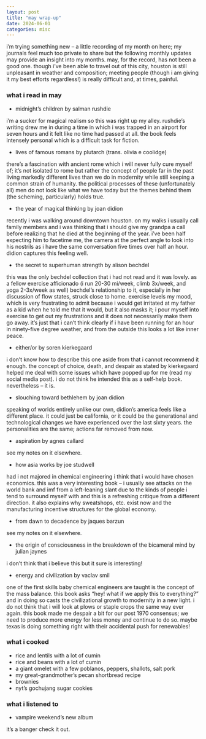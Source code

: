 ```yaml
---
layout: post
title: "may wrap-up"
date: 2024-06-01
categories: misc
---
```

i’m trying something new – a little recording of my month on here; my journals feel much too private to share but the following monthly updates may provide an insight into my months. may, for the record, has not been a good one. though i’ve been able to travel out of this city, houston is still unpleasant in weather and composition; meeting people (though i am giving it my best efforts regardless!) is really difficult and, at times, painful.

### what i read in may
- midnight’s children by salman rushdie

i’m a sucker for magical realism so this was right up my alley. rushdie’s writing drew me in during a time in which i was trapped in an airport for seven hours and it felt like no time had passed at all. the book feels intensely personal which is a difficult task for fiction.

- lives of famous romans by plutarch (trans. olivia e coolidge)

there’s a fascination with ancient rome which i will never fully cure myself of; it’s not isolated to rome but rather the concept of people far in the past living markedly different lives than we do in modernity while still keeping a common strain of humanity. the political processes of these (unfortunately all) men do not look like what we have today but the themes behind them (the scheming, particularly) holds true. 

- the year of magical thinking by joan didion

recently i was walking around downtown houston. on my walks i usually call family members and i was thinking that i should give my grandpa a call before realizing that he died at the beginning of the year. i’ve been half expecting him to facetime me, the camera at the perfect angle to look into his nostrils as i have the same conversation five times over half an hour. didion captures this feeling well.

- the secret to superhuman strength by alison bechdel

this was the only bechdel collection that i had not read and it was lovely. as a fellow exercise afficionado (i run 20-30 mi/week, climb 3x/week, and yoga 2-3x/week as well) bechdel’s relationship to it, especially in her discussion of flow states, struck close to home. exercise levels my mood, which is very frustrating to admit because i would get irritated at my father as a kid when he told me that it would, but it also masks it; i pour myself into exercise to get out my frustrations and it does not necessarily make them go away. it’s just that i can’t think clearly if i have been running for an hour in ninety-five degree weather, and from the outside this looks a lot like inner peace.

- either/or by soren kierkegaard

i don’t know how to describe this one aside from that i cannot recommend it enough. the concept of choice, death, and despair as stated by kierkegaard helped me deal with some issues which have popped up for me (read my social media post). i do not think he intended this as a self-help book. nevertheless – it is.

- slouching toward bethlehem by joan didion

speaking of worlds entirely unlike our own, didion’s america feels like a different place. it could just be california, or it could be the generational and technological changes we have experienced over the last sixty years. the personalities are the same; actions far removed from now.

- aspiration by agnes callard

see my notes on it elsewhere.

- how asia works by joe studwell

had i not majored in chemical engineering i think that i would have chosen economics. this was a very interesting book – i usually see attacks on the world bank and imf from a left-leaning slant due to the kinds of people i tend to surround myself with and this is a refreshing critique from a different direction. it also explains why sweatshops, etc. exist now and the manufacturing incentive structures for the global economy.

- from dawn to decadence by jaques barzun

see my notes on it elsewhere.

- the origin of consciousness in the breakdown of the bicameral mind by julian jaynes

i don’t think that i believe this but it sure is interesting!

- energy and civilization by vaclav smil

one of the first skills baby chemical engineers are taught is the concept of the mass balance. this book asks “hey! what if we apply this to everything?” and in doing so casts the civilizational growth to modernity in a new light. i do not think that i will look at plows or staple crops the same way ever again. this book made me despair a bit for our post 1970 consensus; we need to produce more energy for less money and continue to do so. maybe texas is doing something right with their accidental push for renewables!

### what i cooked
- rice and lentils with a lot of cumin
- rice and beans with a lot of cumin
- a giant omelet with a few poblanos, peppers, shallots, salt pork
- my great-grandmother’s pecan shortbread recipe
- brownies
- nyt’s gochujang sugar cookies
### what i listened to
- vampire weekend’s new album

it’s a banger check it out.
